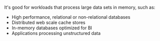 It's good for workloads that process large data sets in memory, such as:

- High performance, relational or non-relational databases
- Distributed web scale cache stores
- In-memory databases optimized for BI
- Applications processing unstructured data